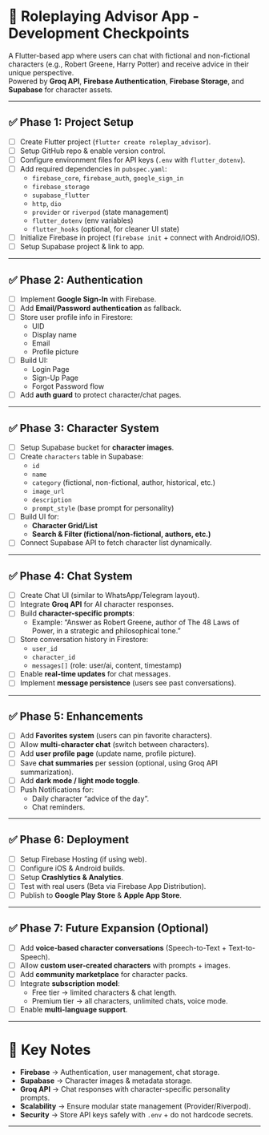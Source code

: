 # 📌 Roleplaying Advisor App - Development Checkpoints

A Flutter-based app where users can chat with fictional and non-fictional characters (e.g., Robert Greene, Harry Potter) and receive advice in their unique perspective.  
Powered by **Groq API**, **Firebase Authentication**, **Firebase Storage**, and **Supabase** for character assets.

---

## ✅ Phase 1: Project Setup
- [ ] Create Flutter project (`flutter create roleplay_advisor`).
- [ ] Setup GitHub repo & enable version control.
- [ ] Configure environment files for API keys (`.env` with `flutter_dotenv`).
- [ ] Add required dependencies in `pubspec.yaml`:
  - `firebase_core`, `firebase_auth`, `google_sign_in`
  - `firebase_storage`
  - `supabase_flutter`
  - `http`, `dio`
  - `provider` or `riverpod` (state management)
  - `flutter_dotenv` (env variables)
  - `flutter_hooks` (optional, for cleaner UI state)
- [ ] Initialize Firebase in project (`firebase init` + connect with Android/iOS).
- [ ] Setup Supabase project & link to app.

---

## ✅ Phase 2: Authentication
- [ ] Implement **Google Sign-In** with Firebase.
- [ ] Add **Email/Password authentication** as fallback.
- [ ] Store user profile info in Firestore:
  - UID
  - Display name
  - Email
  - Profile picture
- [ ] Build UI:
  - Login Page
  - Sign-Up Page
  - Forgot Password flow
- [ ] Add **auth guard** to protect character/chat pages.

---

## ✅ Phase 3: Character System
- [ ] Setup Supabase bucket for **character images**.
- [ ] Create `characters` table in Supabase:
  - `id`
  - `name`
  - `category` (fictional, non-fictional, author, historical, etc.)
  - `image_url`
  - `description`
  - `prompt_style` (base prompt for personality)
- [ ] Build UI for:
  - **Character Grid/List**
  - **Search & Filter (fictional/non-fictional, authors, etc.)**
- [ ] Connect Supabase API to fetch character list dynamically.

---

## ✅ Phase 4: Chat System
- [ ] Create Chat UI (similar to WhatsApp/Telegram layout).
- [ ] Integrate **Groq API** for AI character responses.
- [ ] Build **character-specific prompts**:
  - Example: “Answer as Robert Greene, author of The 48 Laws of Power, in a strategic and philosophical tone.”
- [ ] Store conversation history in Firestore:
  - `user_id`
  - `character_id`
  - `messages[]` (role: user/ai, content, timestamp)
- [ ] Enable **real-time updates** for chat messages.
- [ ] Implement **message persistence** (users see past conversations).

---

## ✅ Phase 5: Enhancements
- [ ] Add **Favorites system** (users can pin favorite characters).
- [ ] Allow **multi-character chat** (switch between characters).
- [ ] Add **user profile page** (update name, profile picture).
- [ ] Save **chat summaries** per session (optional, using Groq API summarization).
- [ ] Add **dark mode / light mode toggle**.
- [ ] Push Notifications for:
  - Daily character “advice of the day”.
  - Chat reminders.

---

## ✅ Phase 6: Deployment
- [ ] Setup Firebase Hosting (if using web).
- [ ] Configure iOS & Android builds.
- [ ] Setup **Crashlytics & Analytics**.
- [ ] Test with real users (Beta via Firebase App Distribution).
- [ ] Publish to **Google Play Store** & **Apple App Store**.

---

## ✅ Phase 7: Future Expansion (Optional)
- [ ] Add **voice-based character conversations** (Speech-to-Text + Text-to-Speech).
- [ ] Allow **custom user-created characters** with prompts + images.
- [ ] Add **community marketplace** for character packs.
- [ ] Integrate **subscription model**:
  - Free tier → limited characters & chat length.
  - Premium tier → all characters, unlimited chats, voice mode.
- [ ] Enable **multi-language support**.

---

# 🔑 Key Notes
- **Firebase** → Authentication, user management, chat storage.
- **Supabase** → Character images & metadata storage.
- **Groq API** → Chat responses with character-specific personality prompts.
- **Scalability** → Ensure modular state management (Provider/Riverpod).
- **Security** → Store API keys safely with `.env` + do not hardcode secrets.

---
